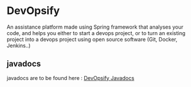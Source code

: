# DevOpsify

An assistance platform made using Spring framework that
analyses your code, and helps you either to start a devops project,
or to turn an existing project into a devops project using open
source software (Git, Docker, Jenkins..)

## javadocs
javadocs are to be found here : [DevOpsify Javadocs](https://oubaydos.github.io/DevOpsify)
